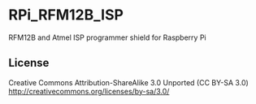 RPi_RFM12B_ISP
==============

RFM12B and Atmel ISP programmer shield for Raspberry Pi


## License
Creative Commons Attribution-ShareAlike 3.0 Unported (CC BY-SA 3.0)
http://creativecommons.org/licenses/by-sa/3.0/